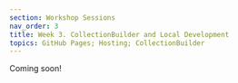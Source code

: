 ```yaml
---
section: Workshop Sessions
nav_order: 3
title: Week 3. CollectionBuilder and Local Development
topics: GitHub Pages; Hosting; CollectionBuilder
---
```

Coming soon!